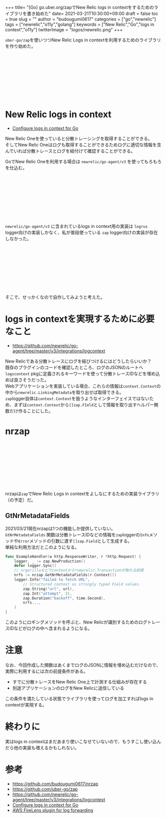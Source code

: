 +++
title= "[Go] go.uber.org/zapでNew Relic logs in contextをするためのライブラリを書き始めた"
date= 2021-03-21T10:30:00+09:00
draft = false
toc = true
slug = ""
author = "budougumi0617"
categories = ["go","newrelic"]
tags = ["newrelic","o11y","golang"]
keywords = ["New Relic","Go","logs in context","o11y"]
twitterImage = "logos/newrelic.png"
+++

`uber-go/zap`を使いつつNew Relic Logs in contextを利用するためのライブラリを作り始めた。
<div class="iframely-embed"><div class="iframely-responsive" style="height: 140px; padding-bottom: 0;"><a href="https://github.com/budougumi0617/nrzap" data-iframely-url="//cdn.iframe.ly/2Ijbpvo?card=small""></a></div></div><script async src="//cdn.iframe.ly/embed.js" charset="utf-8"></script>

<!--more-->


# New Relic logs in context
- [Configure logs in context for Go][logs_in_context]

New Relic Oneを使っていると分散トレーシングを取得することができる。  
そしてNew Relic Oneはログも取得することができるためログに適切な情報を含んでいれば分散トレースとログを紐付けて確認することができる。

GoでNew Relic Oneを利用する場合は `newrelic/go-agent/v3` を使ってもろもろを仕込む。

<div class="iframely-embed"><div class="iframely-responsive" style="height: 140px; padding-bottom: 0;"><a href="https://github.com/newrelic/go-agent" data-iframely-url="//cdn.iframe.ly/MG601Cq?card=small"></a></div></div><script async src="//cdn.iframe.ly/embed.js" charset="utf-8"></script>

`newrelic/go-agent/v3` に含まれているlogs in context用の実装は `logrus` logger向けの実装しかなく、私が普段使っている `zap` logger向けの実装が存在しなかった。

<div class="iframely-embed"><div class="iframely-responsive" style="height: 140px; padding-bottom: 0;"><a href="https://github.com/uber-go/zap" data-iframely-url="//cdn.iframe.ly/n67ZiPe?card=small"></a></div></div><script async src="//cdn.iframe.ly/embed.js" charset="utf-8"></script>

そこで、せっかくなので自作してみようと考えた。

# logs in contextを実現するために必要なこと
- https://github.com/newrelic/go-agent/tree/master/v3/integrations/logcontext

New Relicである分散トレースにログを結びつけるにはどうしたらいいか？  
既存のプラグインのコードを確認したところ、ログのJSONのルートへ`logscontext` pkgに定義されるキーワードを使って分散トレースIDなどを埋め込めば良さそうだった。  
Webアプリケーションを実装している場合、これらの情報は`context.Context`の中から`newrelic.LinkingMetadata`を取り出せば取得できる。  
`zap`logger自体は`context.Context`を扱うようなインターフェイスではないため、まずは`context.Context`から`[]zap.FIeld`として情報を取り出すヘルパー関数だけ作ることにした。

# nrzap
<div class="iframely-embed"><div class="iframely-responsive" style="height: 140px; padding-bottom: 0;"><a href="https://github.com/budougumi0617/nrzap" data-iframely-url="//cdn.iframe.ly/2Ijbpvo?card=small"></a></div></div><script async src="//cdn.iframe.ly/embed.js" charset="utf-8"></script>

nrzapは`zap`でNew Relic Logs in contextをよしなにするための実装ライブラリ（の予定）だ。

## GtNrMetadataFields
2021/03/21現在nrzapは1つの機能しか提供していない。  
`GtNrMetadataFields` 関数は分散トレースIDなどの情報を`zap`loggerの`Info`メソッドや`Error`メソッドの引数に渡す`[]zap.Field`として生成する。  
単純な利用方法だとこのようになる。


```go
func ExampleHandler(w http.ResponseWriter, r *http.Request) {
	logger, _ := zap.NewProduction()
    defer logger.Sync()
    // nrgorillaなどでcontextから*newrelic.Transactionが取れる前提
    nrfs := nrzap.GetNrMetadataFields(r.Context())
    logger.Info("failed to fetch URL",
        // Structured context as strongly typed Field values.
        zap.String("url", url),
        zap.Int("attempt", 3),
        zap.Duration("backoff", time.Second),
        nrfs...,
    )
}
```

このようにロギングメソッドを呼ぶと、New Relicが識別するためのログトレースIDなどがログの中へ含まれるようになる。

# 注意
なお、今回作成した関数はあくまでログのJSONに情報を埋め込むだけなので、実際に利用するには次の前提条件がある。

- すでに分散トレースをNew Relic One上で計測する仕組みが存在する
- 別途アプリケーションのログをNew Relicに送信している

この条件を満たしている状態でライブラリを使ってログを加工すればlogs in contextが実現する。

# 終わりに
実はlogs in contextはまだあまり使いこなせていないので、もうすこし使い込んだら他の実装も増えるかもしれない。


# 参考
- https://github.com/budougumi0617/nrzap
- https://github.com/uber-go/zap
- https://github.com/newrelic/go-agent/tree/master/v3/integrations/logcontext
- [Configure logs in context for Go][logs_in_context]
- [AWS FireLens plugin for log forwarding][firelens]

[firelens]: https://docs.newrelic.com/docs/logs/enable-log-management-new-relic/enable-log-monitoring-new-relic/aws-firelens-plugin-log-forwarding/


[logs_in_context]: https://docs.newrelic.com/docs/logs/enable-log-management-new-relic/logs-context-go/configure-logs-context-go/